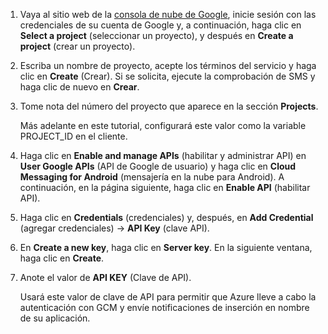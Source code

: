 1. Vaya al sitio web de la [consola de nube de Google](https://console.developers.google.com/project), inicie sesión con las credenciales de su cuenta de Google y, a continuación, haga clic en **Select a project** (seleccionar un proyecto), y después en **Create a project** (crear un proyecto).

2. Escriba un nombre de proyecto, acepte los términos del servicio y haga clic en **Create** (Crear). Si se solicita, ejecute la comprobación de SMS y haga clic de nuevo en **Crear**.

3. Tome nota del número del proyecto que aparece en la sección **Projects**.

	Más adelante en este tutorial, configurará este valor como la variable PROJECT\_ID en el cliente.

4. Haga clic en **Enable and manage APIs** (habilitar y administrar API) en **User Google APIs** (API de Google de usuario) y haga clic en **Cloud Messaging for Android** (mensajería en la nube para Android). A continuación, en la página siguiente, haga clic en **Enable API** (habilitar API).

5. Haga clic en **Credentials** (credenciales) y, después, en **Add Credential** (agregar credenciales) -> **API Key** (clave API).

6. En **Create a new key**, haga clic en **Server key**. En la siguiente ventana, haga clic en **Create**.

7. Anote el valor de **API KEY** (Clave de API).

	Usará este valor de clave de API para permitir que Azure lleve a cabo la autenticación con GCM y envíe notificaciones de inserción en nombre de su aplicación.

<!---HONumber=AcomDC_1203_2015-->